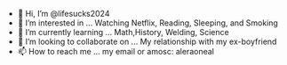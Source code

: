 - 👋 Hi, I’m @lifesucks2024
- 👀 I’m interested in ... Watching Netflix, Reading, Sleeping, and Smoking
- 🌱 I’m currently learning ... Math,History, Welding, Science 
- 💞️ I’m looking to collaborate on ... My relationship with my ex-boyfriend
- 📫 How to reach me ... my email or amosc: aleraoneal

<!---
lifesucks2024/lifesucks2024 is a ✨ special ✨ repository because its `README.md` (this file) appears on your GitHub profile.
You can click the Preview link to take a look at your changes.
--->
